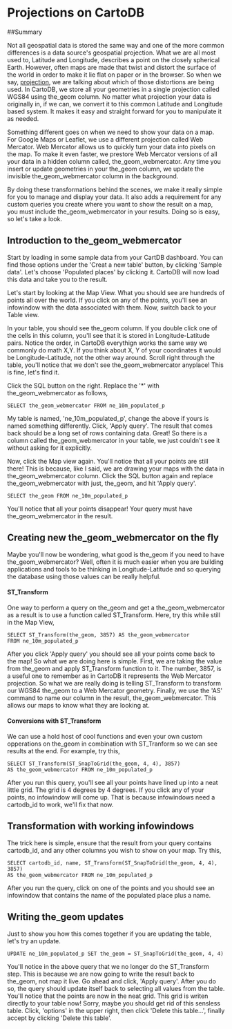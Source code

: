 Projections on CartoDB
== 

##Summary

Not all geospatial data is stored the same way and one of the more common differences is a data source's geospatial projection. What we are all most used to, Latitude and Longitude, describes a point on the closely spherical Earth. However, often maps are made that twist and distort the surface of the world in order to make it lie flat on paper or in the browser. So when we say, [projection](http://en.wikipedia.org/wiki/Map_projection), we are talking about which of those distortions are being used. In CartoDB, we store all your geometries in a single projection called WGS84 using the_geom column. No matter what projection your data is originally in, if we can, we convert it to this common Latitude and Longitude based system. It makes it easy and straight forward for you to manipulate it as needed. 

Something different goes on when we need to show your data on a map. For Google Maps or Leaflet, we use a different projection called Web Mercator. Web Mercator allows us to quickly turn your data into pixels on the map. To make it even faster, we prestore Web Mercator versions of all your data in a hidden column called, the_geom_webmercator. Any time you insert or update geometries in your the_geom column, we update the invisible the_geom_webmercator column in the background.

By doing these transformations behind the scenes, we make it really simple for you to manage and display your data. It also adds a requirement for any custom queries you create where you want to show the result on a map, you must include the_geom_webmercator in your results. Doing so is easy, so let's take a look.

## Introduction to the_geom_webmercator

Start by loading in some sample data from your CartDB dashboard. You can find those options under the 'Creat a new table' button, by clicking 'Sample data'. Let's choose 'Populated places' by clicking it. CartoDB will now load this data and take you to the result.

Let's start by looking at the Map View. What you should see are hundreds of points all over the world. If you click on any of the points, you'll see an infowindow with the data associated with them. Now, switch back to your Table view.

In your table, you should see the_geom column. If you double click one of the cells in this column, you'll see that it is stored in Longitude-Latitude pairs. Notice the order, in CartoDB everythign works the same way we commonly do math X,Y. If you think about X, Y of your coordinates it would be Longitude-Latitude, not the other way around. Scroll right through the table, you'll notice that we don't see the_geom_webmercator anyplace! This is fine, let's find it. 

Click the SQL button on the right. Replace the '*' with the_geom_webmercator as follows,

    SELECT the_geom_webmercator FROM ne_10m_populated_p

My table is named, 'ne_10m_populated_p', change the above if yours is named something differently. Click, 'Apply query'. The result that comes back should be a long set of rows containing data. Great! So there is a column called the_geom_webmercator in your table, we just couldn't see it without asking for it explicitly. 

Now, click the Map view again. You'll notice that all your points are still there! This is because, like I said, we are drawing your maps with the data in the_geom_webmercator column. Click the SQL button again and replace the_geom_webmercator with just, the_geom, and hit 'Apply query'. 

    SELECT the_geom FROM ne_10m_populated_p

You'll notice that all your points disappear! Your query must have the_geom_webmercator in the result.

## Creating new the_geom_webmercator on the fly

Maybe you'll now be wondering, what good is the_geom if you need to have the_geom_webmercator? Well, often it is much easier when you are building applications and tools to be thinking in Longitude-Latitude and so querying the database using those values can be really helpful. 

#### ST_Transform

One way to perform a query on the_geom and get a the_geom_webmercator as a result is to use a function called ST_Transform. Here, try this while still in the Map View,

    SELECT ST_Transform(the_geom, 3857) AS the_geom_webmercator 
    FROM ne_10m_populated_p

After you click 'Apply query' you should see all your points come back to the map! So what we are doing here is simple. First, we are taking the value from the_geom and apply ST_Transform function to it. The number, 3857, is a useful one to remember as in CartoDB it represents the Web Mercator projection. So what we are really doing is telling ST_Transform to transform our WGS84 the_geom to a Web Mercator geometry. Finally, we use the 'AS' command to name our column in the result, the_geom_webmercator. This allows our maps to know what they are looking at. 

#### Conversions with ST_Transform

We can use a hold host of cool functions and even your own custom opperations on the_geom in combination with ST_Tranform so we can see results at the end. For example, try this,

    SELECT ST_Transform(ST_SnapToGrid(the_geom, 4, 4), 3857) 
    AS the_geom_webmercator FROM ne_10m_populated_p

After you run this query, you'll see all your points have lined up into a neat little grid. The grid is 4 degrees by 4 degrees. If you click any of your points, no infowindow will come up. That is because infowindows need a cartodb_id to work, we'll fix that now.

## Transformation with working infowindows

The trick here is simple, ensure that the result from your query contains cartodb_id, and any other columns you wish to show on your map. Try this,

    SELECT cartodb_id, name, ST_Transform(ST_SnapToGrid(the_geom, 4, 4), 3857) 
    AS the_geom_webmercator FROM ne_10m_populated_p

After you run the query, click on one of the points and you should see an infowindow that contains the name of the populated place plus a name.

## Writing the_geom updates

Just to show you how this comes together if you are updating the table, let's try an update.

    UPDATE ne_10m_populated_p SET the_geom = ST_SnapToGrid(the_geom, 4, 4)

You'll notice in the above query that we no longer do the ST_Transform step. This is because we are now going to write the result back to the_geom, not map it live. Go ahead and click, 'Apply query'. After you do so, the query should update itself back to selecting all values from the table. You'll notice that the points are now in the neat grid. This grid is writen directly to your table now! Sorry, maybe you should get rid of this sensless table. Click, 'options' in the upper right, then click 'Delete this table...', finally accept by clicking 'Delete this table'.


